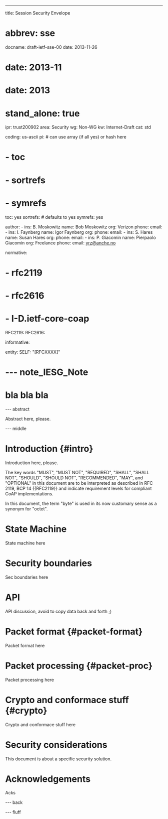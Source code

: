 ---
title: Session Security Envelope
# abbrev: sse
docname: draft-ietf-sse-00
date: 2013-11-26
# date: 2013-11
# date: 2013

# stand_alone: true

ipr: trust200902
area: Security
wg: Non-WG
kw: Internet-Draft
cat: std

coding: us-ascii
pi:    # can use array (if all yes) or hash here
#  - toc
#  - sortrefs
#  - symrefs
  toc: yes
  sortrefs:   # defaults to yes
  symrefs: yes

author:
      -
        ins: B. Moskowitz
        name: Bob Moskowitz
        org: Verizon
        phone: 
        email: 
      -
        ins: I. Faynberg
        name: Igor Faynberg
        org: 
        phone: 
        email: 
      -
        ins: S. Hares
        name: Susan Hares
        org: 
        phone: 
        email: 
      -
        ins: P. Giacomin
        name: Pierpaolo Giacomin
        org: Freelance
        phone: 
        email: yrz@anche.no

normative:
#        - rfc2119
#        - rfc2616
#        - I-D.ietf-core-coap
  RFC2119:
  RFC2616:

informative:

entity:
        SELF: "[RFCXXXX]"

# --- note_IESG_Note
#
# bla bla bla

--- abstract


Abstract here, please.

--- middle

Introduction        {#intro}
============

Introduction here, please.

The key words "MUST", "MUST NOT", "REQUIRED", "SHALL", "SHALL NOT",
"SHOULD", "SHOULD NOT", "RECOMMENDED", "MAY", and "OPTIONAL" in this
document are to be interpreted as described in RFC 2119, BCP 14
{{RFC2119}} and indicate requirement levels for compliant CoAP
implementations.

In this document, the term "byte" is used in its now customary sense
as a synonym for "octet".

State Machine
=============

State machine here

Security boundaries
===================

Sec boundaries here

API
===

API discussion, avoid to copy data back and forth ;)


Packet format    {#packet-format}
=============

Packet format here

Packet processing    {#packet-proc}
=================

Packet processing here

Crypto and conformace stuff    {#crypto}
===========================

Crypto and conformace stuff here

Security considerations
=======================

This document is about a specific security solution.

Acknowledgements
================

Acks

--- back


--- fluff

<!--  LocalWords:  CoAP datagram CoRE WG RESTful IP ETag reassembler
-->
<!--  LocalWords:  blockwise idempotence statelessly keepalive SZX
-->
<!--  LocalWords:  acknowledgement retransmissions ACKs ACK untrusted
-->
<!--  LocalWords:  acknowledgements interoperability retransmission
-->
<!--  LocalWords:  BCP atomicity NUM WebDAV IANA
-->
